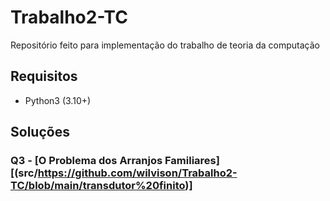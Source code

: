 # Trabalho2-TC
Repositório feito para implementação do trabalho de teoria da computação

## Requisitos

- Python3 (3.10+)

## Soluções

### Q3 - [O Problema dos Arranjos Familiares][(src/https://github.com/wilvison/Trabalho2-TC/blob/main/transdutor%20finito)]

<!-- Explicação resumida do problema -->
